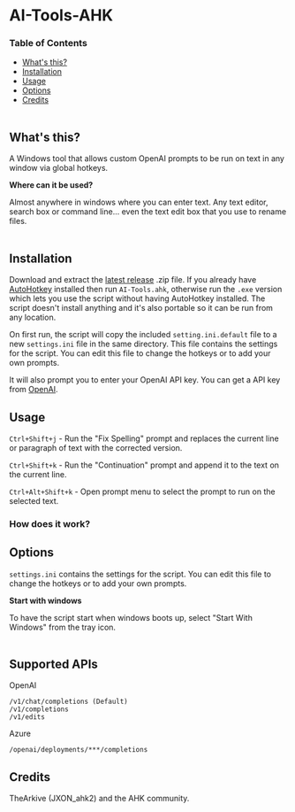 # AI-Tools-AHK

<!-- <a href="url"><img src="http://i.imgur.com/xlONmxY.gif"></a><br></br> -->

### Table of Contents

- [What's this?](#whats-this)  
- [Installation](#installation)  
- [Usage](#usage)  
- [Options](#options)  
- [Credits](#credits)  
&nbsp;

## What's this?  

A Windows tool that allows custom OpenAI prompts to be run on text in any window via global hotkeys.

**Where can it be used?**  

Almost anywhere in windows where you can enter text. Any text editor, search box or command line... even the text edit box that you use to rename files.  
&nbsp;  


## Installation  

Download and extract the [latest release](https://github.com/ecornell/ai-tools-ahk/releases) .zip file. If you already have [AutoHotkey](https://www.autohotkey.com) installed then run `AI-Tools.ahk`, otherwise run the `.exe` version which lets you use the script without having AutoHotkey installed. The script doesn't install anything and it's also portable so it can be run from any location.  

On first run, the script will copy the included `setting.ini.default` file to a new `settings.ini` file in the same directory. This file contains the settings for the script. You can edit this file to change the hotkeys or to add your own prompts.

It will also prompt you to enter your OpenAI API key. You can get a API key from [OpenAI](https://platform.openai.com/).


## Usage

`Ctrl+Shift+j` - Run the "Fix Spelling" prompt and replaces the current line or paragraph of text with the corrected version.

`Ctrl+Shift+k` - Run the "Continuation" prompt and append it to the text on the current line.

`Ctrl+Alt+Shift+k` - Open prompt menu to select the prompt to run on the selected text.

### How does it work?



## Options

`settings.ini` contains the settings for the script. You can edit this file to change the hotkeys or to add your own prompts. 


**Start with windows**  

To have the script start when windows boots up, select "Start With Windows" from the tray icon.  
&nbsp;


## Supported APIs
OpenAI 

    /v1/chat/completions (Default)
    /v1/completions  
    /v1/edits

Azure 

    /openai/deployments/***/completions


## Credits

TheArkive (JXON_ahk2) and the AHK community.